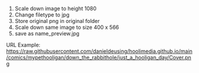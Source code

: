 1) Scale down image to height 1080
2) Change filetype to jpg
3) Store original png in original folder
4) Scale down same image to size 400 x 566
5) save as name_preview.jpg


URL Example:
https://raw.githubusercontent.com/danieldeusing/hoolimedia.github.io/main/comics/mypethooligan/down_the_rabbithole/just_a_hooligan_day/Cover.png